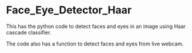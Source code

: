 # Face_Eye_Detector_Haar
This has the python code to detect faces and eyes in an image using Haar cascade classifier.

The code also has a function to detect faces and eyes from live webcam.
